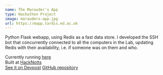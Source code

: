 ```yaml
---
name: The Marauder's App
type: Hackathon Project
image: marauders-app.jpg
url: https://mapp.tardis.ed.ac.uk
---
```


Python Flask webapp, using Redis as a fast data store. 
I developed the SSH bot that concurrently connected to 
all the computers in the Lab, updating Redis with their 
availability, i.e. if someone was on them and who.

Currently running <a href="https://mapp.tardis.ed.ac.uk">here</a><br/>
Built at <a href="http://hacknotts.com" target=_blank>HackNotts</a><br/>
<a href="http://devpost.com/software/the-marauder-s-app" target=_blank>See it on Devpost</a>
<a href="https://github.com/AngusP/hacknotts15" target=_blank>GitHub repository</a>

